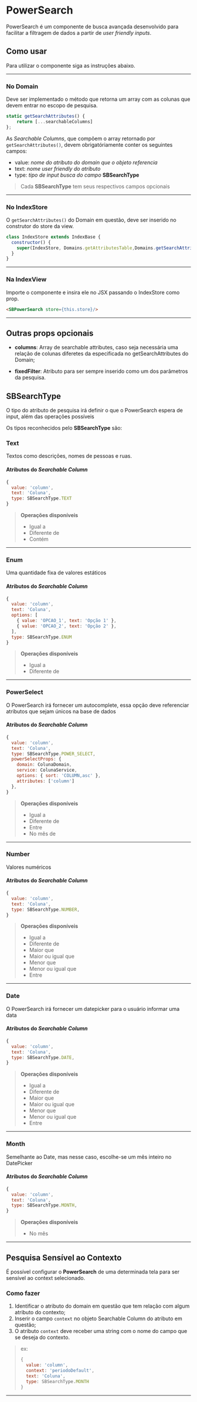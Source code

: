 # PowerSearch

PowerSearch é um componente de busca avançada desenvolvido para facilitar a filtragem de dados a partir de *user friendly inputs*.

## **Como usar**
Para utilizar o componente siga as instruções abaixo.

---

### **No Domain**
Deve ser implementado o método que retorna um array com as colunas que devem entrar no escopo de pesquisa.

```js
static getSearchAttributes() {
    return [...searchableColumns]
};
```
As *Searchable Columns*, que compõem o array retornado por `getSearchAttributes()`, devem obrigatóriamente conter os seguintes campos:
 * value: *nome do atributo do domain que o objeto referencia*
 * text: *nome user friendly do atributo*
 * type: *tipo de input busca do campo* **SBSearchType** 

 > Cada **SBSearchType** tem seus respectivos campos opcionais

---
### **No IndexStore**

O `getSearchAttributes()` do Domain em questão, deve ser inserido no construtor do store da view.

```js
class IndexStore extends IndexBase {
  constructor() {
    super(IndexStore, Domains.getAttributesTable,Domains.getSearchAttributes());
  }
}
```
---
### **Na IndexView**

Importe o componente e insira ele no JSX passando o IndexStore como prop.
```html
<SBPowerSearch store={this.store}/>
```
---
## Outras props opcionais
* **columns**: Array de searchable attributes, caso seja necessária uma relação de colunas diferetes da especificada no getSearchAttributes do Domain;

* **fixedFilter**: Atributo para ser sempre inserido como um dos parâmetros da pesquisa.

## **SBSearchType**

O tipo do atributo de pesquisa irá definir o que o PowerSearch espera de input, além das operações possíveis

Os tipos reconhecidos pelo **SBSearchType** são:

### Text 
 Textos como descrições, nomes de pessoas e ruas.

#### Atributos do *Searchable Column*
```js
{ 
  value: 'column', 
  text: 'Coluna', 
  type: SBSearchType.TEXT 
}

```
> **Operações disponíveis**
> *  Igual a
> *  Diferente de
> *  Contém

---

### Enum
 Uma quantidade fixa de valores estáticos
#### Atributos do *Searchable Column*
```js
{ 
  value: 'column', 
  text: 'Coluna', 
  options: [
    { value: 'OPCAO_1', text: 'Opção 1' },
    { value: 'OPCAO_2', text: 'Opção 2' },
  ],
  type: SBSearchType.ENUM 
}

```
> **Operações disponíveis**
> *  Igual a
> *  Diferente de

---

### PowerSelect
 O PowerSearch irá fornecer um autocomplete, essa opção deve referenciar atributos que sejam únicos na base de dados
#### Atributos do *Searchable Column*
```js
{ 
  value: 'column',
  text: 'Coluna',
  type: SBSearchType.POWER_SELECT,
  powerSelectProps: {
    domain: ColunaDomain,
    service: ColunaService,
    options: { sort: 'COLUMN,asc' },
    attributes: ['column']
  }, 
}
```
> **Operações disponíveis**
> *  Igual a
> *  Diferente de
> *  Entre
> *  No mês de

---

### Number
 Valores numéricos
#### Atributos do *Searchable Column*
```js
{ 
  value: 'column',
  text: 'Coluna',
  type: SBSearchType.NUMBER,
}
```
> **Operações disponíveis**
> *  Igual a
> *  Diferente de
> *  Maior que
> *  Maior ou igual que
> *  Menor que
> *  Menor ou igual que
> *  Entre

---

### Date
 O PowerSearch irá fornecer um datepicker para o usuário informar uma data
#### Atributos do *Searchable Column*
```js
{ 
  value: 'column',
  text: 'Coluna',
  type: SBSearchType.DATE,
}
```
> **Operações disponíveis**
> *  Igual a
> *  Diferente de
> *  Maior que
> *  Maior ou igual que
> *  Menor que
> *  Menor ou igual que
> *  Entre

---

### Month
 Semelhante ao Date, mas nesse caso, escolhe-se um mês inteiro no DatePicker
#### Atributos do *Searchable Column*
```js
{ 
  value: 'column',
  text: 'Coluna',
  type: SBSearchType.MONTH,
}
```
> **Operações disponíveis**
> *  No mês

---

## **Pesquisa Sensível ao Contexto**

É possível configurar o **PowerSearch** de uma determinada tela para ser sensível ao context selecionado.

### Como fazer
  
1. Identificar o atributo do domain em questão que tem relação com algum atributo do contexto;
2. Inserir o campo `context` no objeto Searchable Column do atributo em questão;
3. O atributo `context` deve receber uma string com o nome do campo que se deseja do contexto.

>ex: 
>``` js
>{ 
>   value: 'column',
>   context: 'periodoDefault',
>   text: 'Coluna',
>   type: SBSearchType.MONTH
> }
>```

---
